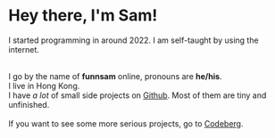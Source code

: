# Hey there, I'm Sam!
I started programming in around 2022. I am self-taught by using the internet.

<br>
<style>@import url("/index.css");</style>

<div class="card">
    <div>
        <i class="fa-solid fa-address-card fa-fw"></i>
    </div>
    <div>
        I go by the name of <b>funnsam</b> online, pronouns are <b>he/his</b>.
    </div>
</div>

<div class="card">
    <div>
        <i class="fa-solid fa-location-dot fa-fw"></i>
    </div>
    <div>
        I live in Hong Kong.
    </div>
</div>

<div class="card">
    <div>
        <i class="fa-solid fa-dumpster-fire fa-fw"></i>
    </div>
    <div>
        I have <i>a lot</i> of small side projects on <a href="https://github.com/funnsam"><i class="fa-brands fa-github"></i> Github</a>. Most of them are tiny and unfinished.<br>
        <br>
        If you want to see some more serious projects, go to <a href="https://codeberg.org/funnsam"><i class="fa-solid fa-mountain"></i> Codeberg</a>.
    </div>
</div>
